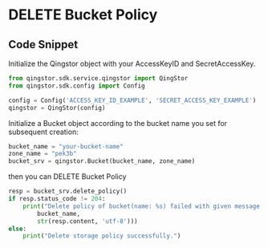 # DELETE Bucket Policy

## Code Snippet

Initialize the Qingstor object with your AccessKeyID and SecretAccessKey.

```python
from qingstor.sdk.service.qingstor import QingStor
from qingstor.sdk.config import Config

config = Config('ACCESS_KEY_ID_EXAMPLE', 'SECRET_ACCESS_KEY_EXAMPLE')
qingstor = QingStor(config)
```

Initialize a Bucket object according to the bucket name you set for subsequent creation:

```python
bucket_name = "your-bucket-name"
zone_name = "pek3b"
bucket_srv = qingstor.Bucket(bucket_name, zone_name)
```

then you can DELETE Bucket Policy

```python
resp = bucket_srv.delete_policy()
if resp.status_code != 204:
    print("Delete policy of bucket(name: %s) failed with given message: %s\n" % (
        bucket_name,
        str(resp.content, 'utf-8')))
else:
    print("Delete storage policy successfully.")
```
